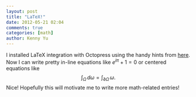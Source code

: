 ```yaml
---
layout: post
title: "LaTeX!"
date: 2012-05-21 02:04
comments: true
categories: [math]
author: Kenny Yu
---
```


I installed LaTeX integration with Octopress using the handy hints from 
[here](http://luikore.github.com/2011/09/good-things-learned-from-octopress/).
Now I can write pretty in-line equations like $e^{i\pi} + 1 = 0$ or
centered equations like
$$\int_{\Omega} \, d\omega = \int_{\partial \Omega} \, \omega.$$
Nice! Hopefully this will motivate me to write more math-related entries!
